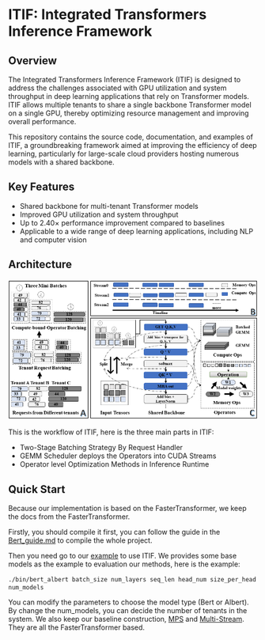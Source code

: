 # ITIF: Integrated Transformers Inference Framework

## Overview

The Integrated Transformers Inference Framework (ITIF) is designed to address the challenges associated with GPU utilization and system throughput in deep learning applications that rely on Transformer models. ITIF allows multiple tenants to share a single backbone Transformer model on a single GPU, thereby optimizing resource management and improving overall performance.

This repository contains the source code, documentation, and examples of ITIF, a groundbreaking framework aimed at improving the efficiency of deep learning, particularly for large-scale cloud providers hosting numerous models with a shared backbone.

## Key Features

- Shared backbone for multi-tenant Transformer models
- Improved GPU utilization and system throughput
- Up to 2.40× performance improvement compared to baselines
- Applicable to a wide range of deep learning applications, including NLP and computer vision


## Architecture

![ITIF process](docs/images/process.png)

This is the workflow of ITIF, here is the three main parts in ITIF:
- Two-Stage Batching Strategy By Request Handler 
- GEMM Scheduler deploys the Operators into CUDA Streams 
- Operator level Optimization Methods in Inference Runtime

## Quick Start

Because our implementation is based on the FasterTransformer, we keep the docs from the FasterTransformer. 

Firstly, you should compile it first, you can follow the guide in the [Bert_guide.md](docs/bert_guide.md) to compile the whole project.

Then you need go to our [example](examples/cpp/ITIF_example/) to use ITIF. We provides some base models as the example to evaluation our methods, here is the example:
```
./bin/bert_albert batch_size num_layers seq_len head_num size_per_head num_models
```
You can modify the parameters to choose the model type (Bert or Albert). By change the num_models, you can decide the number of tenants in the system.
We also keep our baseline construction, [MPS](examples/cpp/ITIF_example/mps.cc) and [Multi-Stream](examples/cpp/ITIF_example/multistream.cc). They are all the FasterTransformer based.